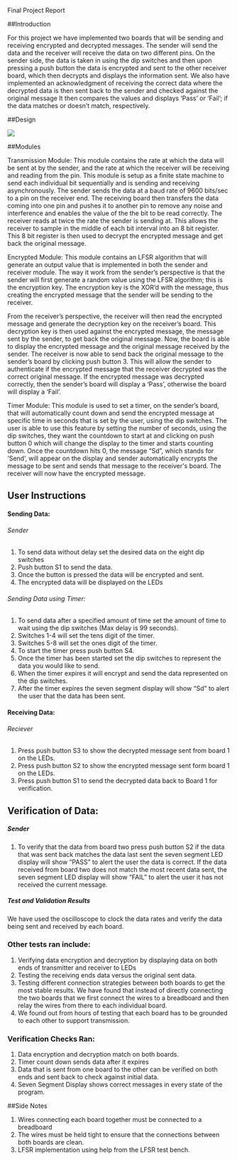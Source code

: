 

Final Project Report


##Introduction

For this project we  have implemented two boards that will be sending and receiving encrypted and decrypted messages. The sender will send the data and the receiver will receive the data on two different pins. On the sender side, the data is taken in using the dip switches and
then upon pressing a push button the data is encrypted and sent to the other receiver board, which then decrypts and displays the information sent. We also have implemented an acknowledgment of receiving the correct data where the decrypted data is then sent back to the sender and checked against the original message  It then compares the values and displays ‘Pass’ or ‘Fail’;  if the data matches or doesn’t match, respectively.


##Design
 

![](https://github.com/mgit7/Spartan6E-FPGA/blob/master/Design.jpg)


##Modules


Transmission Module: This module contains the rate at which the data will be sent at by the sender, and the rate at which the receiver will be receiving and reading from the pin. This module is setup as a finite state machine to send each individual bit sequentially and is sending and receiving asynchronously. The sender sends the data at a baud rate of 9600 bits/sec to a pin
on the receiver end. The receiving board then transfers the data coming into one pin and pushes it to another pin to remove any noise and interference and enables the value of the the bit to be read correctly. The receiver reads at twice the rate the sender is sending at. This allows the receiver to sample in the middle of each bit interval into an 8 bit register. This 8 bit register is then used to decrypt the encrypted message and get back the original message. 



Encrypted Module: This module contains an LFSR algorithm that will generate an output value that is implemented in both the sender and receiver module. The way it work from the sender’s perspective  is that the sender will first generate a random value using the LFSR algorithm; this
is the encryption key. The encryption key is the   XOR’d with the  message, thus creating the encrypted message that the sender will be sending to the receiver.


From the receiver’s perspective, the receiver will then read the encrypted message and generate the decryption key on the receiver’s board. This decryption key is then used against the encrypted message, the message sent by the sender,  to get back the original message. Now, the board is able to display the encrypted message and the original message received by the sender. The receiver is now able to send back the original message to the sender’s board by clicking push button 3. This will allow the sender to authenticate if the encrypted message that the receiver decrypted was the correct original message. If the encrypted message was decrypted correctly, then the sender’s board will display a ‘Pass’, otherwise the board will display a ‘Fail’.


Timer Module: This module is used to set a timer, on the sender’s board, that will automatically count down and send the encrypted message at specific time in seconds that is  set by the user, using the dip switches. The user is able to use this feature by setting the number of seconds,
using the dip switches, they want the countdown to start at and clicking on push button 0 which will change the display to the timer and starts counting down. Once the countdown hits 0, the message “Sd”, which stands for ‘Send’, will appear on the display and sender automatically encrypts the message to be sent and sends that message to the receiver's board. The receiver will now have the encrypted message.



## User Instructions

#### Sending Data:
 
###### Sender

1.   To send data without delay set the desired data on the eight dip switches
2.   Push button S1 to send the data.
3.   Once the button is pressed the data will be encrypted and sent.
4.   The encrypted data will be displayed on the LEDs


###### Sending Data using Timer:

1.   To send data after a specified amount of time set the amount of time to wait using the dip switches (Max delay is 99 seconds).
2.   Switches 1-4 will set the tens digit of the timer.
3.   Switches 5-8 will set the ones digit of the timer.
4.   To start the timer press push button S4. 
5.   Once the timer has been started set the dip switches to represent the data you would like to send.
6.   When the timer expires it will encrypt and send the data represented on the dip switches.
7.   After the timer expires the seven segment display will show “Sd” to alert the user that the data has been sent.

 


#### Receiving Data:
 
###### Reciever

1.   Press push button S3 to show the decrypted message sent from board 1 on the LEDs.
2.   Press push button S2 to show the encrypted message sent form board 1 on the LEDs.
3.   Press push button S1 to send the decrypted data back to Board 1 for verification.

 


## Verification of Data:
 
##### Sender

1. To verify that the data from board two press push button S2 if the data that was sent back matches the data last sent the seven segment LED display will show “PASS” to alert the user the data is correct. If the data received from board two does not match the most recent data sent, the seven segment LED display will show “FAIL” to alert the user it has not received the current message.



##### Test and Validation Results


We have used the oscilloscope to clock the data rates and verify the data being sent and received by each board.


### Other tests ran include:

1. Verifying data encryption and decryption by displaying data on both ends of transmitter and receiver to LEDs
2. Testing the receiving ends data versus the original sent data.
3. Testing different connection strategies between both boards to get the most stable results. We have found that instead of directly connecting the two boards that we first connect the wires to a breadboard and then relay the wires from there to each individual board.
4. We found out from hours of testing that each board has to be grounded to each other to support transmission.


### Verification Checks Ran:

1. Data encryption and decryption match on both boards. 
2. Timer count down sends data after it expires
3. Data that is sent from one board to the other can be verified on both ends and sent back to check against initial data.
4. Seven Segment Display shows correct messages in every state of the program.


##Side Notes

1. Wires connecting each board together must be connected to a breadboard
2. The wires must be held tight to ensure that the connections between both boards are clean.
3. LFSR implementation using help from the LFSR test bench.
